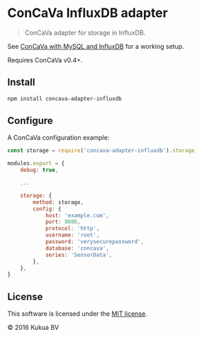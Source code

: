# ConCaVa InfluxDB adapter

> ConCaVa adapter for storage in InfluxDB.

See [ConCaVa with MySQL and InfluxDB](https://github.com/kukua/concava-setup-mysql-influxdb) for a working setup.

Requires ConCaVa v0.4+.

## Install

```bash
npm install concava-adapter-influxdb
```

## Configure

A ConCaVa configuration example:

```js
const storage = require('concava-adapter-influxdb').storage

modules.export = {
	debug: true,

	...

	storage: {
		method: storage,
		config: {
			host: 'example.com',
			port: 8086,
			protocol: 'http',
			username: 'root',
			password: 'verysecurepassword',
			database: 'concava',
			series: 'SensorData',
		},
	},
}
```

## License

This software is licensed under the [MIT license](https://github.com/kukua/node-concava-adapter-influxdb/blob/master/LICENSE).

© 2016 Kukua BV
